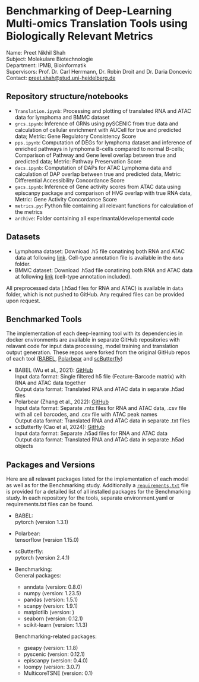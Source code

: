 # Benchmarking of Deep-Learning Multi-omics Translation Tools using Biologically Relevant Metrics

Name: Preet Nikhil Shah<br>
Subject: Molekulare Biotechnologie<br>
Department: IPMB, Bioinformatik<br>
Supervisors: Prof. Dr. Carl Herrmann, Dr. Robin Droit and Dr. Daria Doncevic<br>
Contact: preet.shah@stud.uni-heidelberg.de

## Repository structure/notebooks
- `Translation.ipynb`: Processing and plotting of translated RNA and ATAC data for lymphoma and BMMC dataset
- `grcs.ipynb`: Inference of GRNs using pySCENIC from true data and calculation of cellular enrichment with AUCell for true and predicted data; Metric: Gene Regulatory Consistency Score
- `pps.ipynb`: Computation of DEGs for lymphoma dataset and inference of enriched pathways in lymphoma B-cells compared to normal B-cells; Comparison of Pathway and Gene level overlap between true and predicted data; Metric: Pathway Preservation Score
- `dacs.ipynb`: Computation of DAPs for ATAC Lymphoma data and calculation of DAP overlap between true and predicted data, Metric: Differential Accessibility Concordance Score
- `gacs.ipynb`: Inference of Gene activity scores from ATAC data using episcanpy package and comparison of HVG overlap with true RNA data, Metric: Gene Activity Concordance Score
- `metrics.py`: Python file containing all relevant functions for calculation of the metrics  
- `archive`: Folder containing all experimantal/developemental code

## Datasets
- Lymphoma dataset: Download .h5 file conatining both RNA and ATAC data at following [link](https://www.10xgenomics.com/datasets/fresh-frozen-lymph-node-with-b-cell-lymphoma-14-k-sorted-nuclei-1-standard-1-0-0).
Cell-type annotation file is available in the `data` folder.
- BMMC dataset: Download .h5ad file conatining both RNA and ATAC data at following [link](https://www.ncbi.nlm.nih.gov/geo/query/acc.cgi?acc=GSE194122) (cell-type annotation included). 

All preprocessed data (.h5ad files for RNA and ATAC) is available in `data` folder, which is not pushed to GitHub. Any required files can be provided upon request.

## Benchmarked Tools
The implementation of each deep-learning tool with its dependencies in docker environments are available in separate GitHub repositories with relavant code for input data processing, model training and translation output generation. These repos were forked from the original GitHub repos of each tool ([BABEL](https://github.com/wukevin/babel), [Polarbear](https://github.com/Noble-Lab/Polarbear) and [scButterfly](https://github.com/BioX-NKU/scButterfly))

- BABEL (Wu et al., 2021): [GitHub](https://github.com/preet2706/babel)<br> 
Input data format: Single filtered h5 file (Feature-Barcode matrix) with RNA and ATAC data together<br>
Output data format: Translated RNA and ATAC data in separate .h5ad files<br>
- Polarbear (Zhang et al., 2022): [GitHub](https://github.com/preet2706/Polarbear)<br> 
Input data format: Separate .mtx files for RNA and ATAC data, .csv file with all cell barcodes, and .csv file with ATAC peak names<br>
Output data format: Translated RNA and ATAC data in separate .txt files<br>
- scButterfly (Cao et al, 2024): [GitHub](https://github.com/preet2706/scButterfly)<br> 
Input data format: Separate .h5ad files for RNA and ATAC data<br>
Output data format: Translated RNA and ATAC data in separate .h5ad objects<br>

## Packages and Versions
Here are all relavant packages listed for the implementation of each model as well as for the Benchmarking study. Additionally a [`requirements.txt`](requirements.txt) file is provided for a detailed list of all installed packages for the Benchmarking study. In each repository for the tools, separate environment.yaml or requirements.txt files can be found.

- BABEL:<br>
pytorch (version 1.3.1) 
- Polarbear:<br>
tensorflow (version 1.15.0) 
- scButterfly:<br>
pytorch (version 2.4.1)
- Benchmarking:<br>
    General packages:
    - anndata (version: 0.8.0)
    - numpy (version: 1.23.5)
    - pandas (version: 1.5.1)
    - scanpy (version: 1.9.1)
    - matplotlib (version: )
    - seaborn (version: 0.12.1)
    - scikit-learn (version: 1.1.3)

    Benchmarking-related packages:
    - gseapy (version: 1.1.8)
    - pyscenic (version: 0.12.1)
    - episcanpy (version: 0.4.0)
    - loompy (version: 3.0.7)
    - MulticoreTSNE (version: 0.1)
